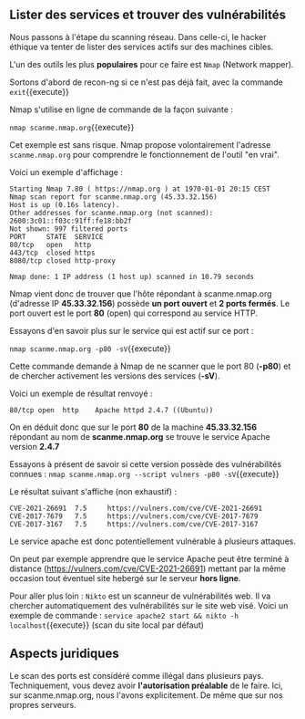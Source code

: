 ## Lister des services et trouver des vulnérabilités
Nous passons à l'étape du scanning réseau. Dans celle-ci, le hacker éthique va tenter de lister des services actifs sur des machines cibles.

L'un des outils les plus **populaires** pour ce faire est `Nmap` (Network mapper). 

Sortons d'abord de recon-ng si ce n'est pas déjà fait, avec la commande `exit`{{execute}}

Nmap s'utilise en ligne de commande de la façon suivante : 

`nmap scanme.nmap.org`{{execute}}

Cet exemple est sans risque. Nmap propose volontairement l'adresse `scanme.nmap.org` pour comprendre le fonctionnement de l'outil "en vrai".

Voici un exemple d'affichage :

```
Starting Nmap 7.80 ( https://nmap.org ) at 1970-01-01 20:15 CEST
Nmap scan report for scanme.nmap.org (45.33.32.156)
Host is up (0.16s latency).
Other addresses for scanme.nmap.org (not scanned): 2600:3c01::f03c:91ff:fe18:bb2f
Not shown: 997 filtered ports
PORT     STATE  SERVICE
80/tcp   open   http
443/tcp  closed https
8080/tcp closed http-proxy

Nmap done: 1 IP address (1 host up) scanned in 10.79 seconds
```

Nmap vient donc de trouver que l'hôte répondant à scanme.nmap.org (d'adresse IP **45.33.32.156**) possède **un port ouvert** et **2 ports fermés**.
Le port ouvert est le port **80** (open) qui correspond au service HTTP.

Essayons d'en savoir plus sur le service qui est actif sur ce port :

`nmap scanme.nmap.org -p80 -sV`{{execute}}

Cette commande demande à Nmap de ne scanner que le port 80 (**-p80**) et de chercher activement les versions des services (**-sV**).

Voici un exemple de résultat renvoyé :

```
80/tcp open  http    Apache httpd 2.4.7 ((Ubuntu))
```

On en déduit donc que sur le port **80** de la machine **45.33.32.156** répondant au nom de **scanme.nmap.org** se trouve le service Apache version **2.4.7**

Essayons à présent de savoir si cette version possède des vulnérabilités connues :
`nmap scanme.nmap.org --script vulners -p80 -sV`{{execute}}

Le résultat suivant s'affiche (non exhaustif) :

```
CVE-2021-26691  7.5     https://vulners.com/cve/CVE-2021-26691
CVE-2017-7679   7.5     https://vulners.com/cve/CVE-2017-7679
CVE-2017-3167   7.5     https://vulners.com/cve/CVE-2017-3167
```

Le service apache est donc potentiellement vulnérable à plusieurs attaques. 

On peut par exemple apprendre que le service Apache peut être terminé à distance (https://vulners.com/cve/CVE-2021-26691) mettant par la même occasion tout éventuel site hebergé sur le serveur **hors ligne**.

Pour aller plus loin : `Nikto` est un scanneur de vulnérabilités web. Il va chercher automatiquement des vulnérabilités sur le site web visé. Voici un exemple de commande : `service apache2 start && nikto -h localhost`{{execute}} (scan du site local par défaut) 

## Aspects juridiques
Le scan des ports est considéré comme illégal dans plusieurs pays. Techniquement, vous devez avoir **l'autorisation préalable** de le faire. Ici, sur scanme.nmap.org, nous l'avons explicitement. De même que sur nos propres serveurs.